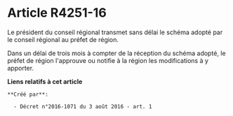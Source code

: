 # Article R4251-16

Le président du conseil régional transmet sans délai le schéma adopté par le conseil régional au préfet de région.

Dans un délai de trois mois à compter de la réception du schéma adopté, le préfet de région l'approuve ou notifie à la région
les modifications à y apporter.

**Liens relatifs à cet article**

	**Créé par**:

	  - Décret n°2016-1071 du 3 août 2016 - art. 1
